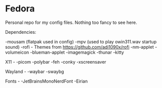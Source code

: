 # Fedora
Personal repo for my config files. Nothing too fancy to see here.

Dependencies:

-mousam (flatpak used in config)
-mpv (used to play owin311.wav startup sound)
-rofi - Themes from https://github.com/adi1090x/rofi
-nm-applet
-volumeicon
-blueman-applet
-imagemagick
-thunar
-kitty

X11 -
  -picom
  -polybar
  -feh
  -conky
  -xscreensaver

Wayland -
  -waybar
  -swaybg

Fonts -
  -JetBrainsMonoNerdFont
  -Eirian

